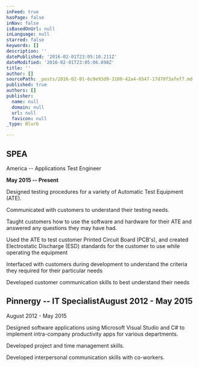 ```yaml
---
inFeed: true
hasPage: false
inNav: false
isBasedOnUrl: null
inLanguage: null
starred: false
keywords: []
description: ''
datePublished: '2016-02-01T23:05:10.211Z'
dateModified: '2016-02-01T23:05:06.898Z'
title: ''
author: []
sourcePath: _posts/2016-02-01-6c9e93d9-3100-42a4-8547-17d70f3afef7.md
published: true
authors: []
publisher:
  name: null
  domain: null
  url: null
  favicon: null
_type: Blurb

---
```

## SPEA
America -- Applications Test Engineer

**May 2015 -- Present**

Designed
testing procedures for a variety of Automatic Test Equipment (ATE).

Communicated
with customers to understand their testing needs.

Taught
customers how to use the software and hardware for their ATE and answered any
questions they may have had.

Used
the ATE to test customer Printed Circuit Board (PCB's), and created Electrostatic
Discharge (ESD) standards for the customer to use while operating the equipment

Interfaced
with customers during development to understand the criteria they required for
their particular needs

Developed
customer communication skills to best understand their needs

## Pinnergy -- IT SpecialistAugust 2012 - May 2015

August 2012 - May 2015

Designed software applications using Microsoft Visual Studio
and C\# to implement intra-company productivity apps for various departments.

Developed project and time management skills.

Developed
interpersonal communication skills with co-workers.